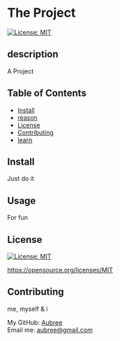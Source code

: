 # The Project
  [![License: MIT](https://img.shields.io/badge/License-MIT-yellow.svg)](https://opensource.org/licenses/MIT)
  ## description
  A Project
  ## Table of Contents
  * [Install](#install)
  * [reason](#reason)
  * [License](#license)
  * [Contributing](#contributing)
  * [learn](#learn)
 
  ## Install
  Just do it
  ## Usage
  For fun
  ## License
  [![License: MIT](https://img.shields.io/badge/License-MIT-yellow.svg)](https://opensource.org/licenses/MIT)
  
  https://opensource.org/licenses/MIT 
    
  ## Contributing
  
  me, myself & i
  

  My GitHub: [Aubree](https://github.com/Aubree) <br>
  Email me: aubree@gmail.com
